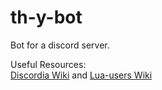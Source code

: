 # th-y-bot
Bot for a discord server.

Useful Resources:</br>
[Discordia Wiki](https://github.com/SinisterRectus/Discordia/wiki) and
[Lua-users Wiki](http://lua-users.org/wiki/)

